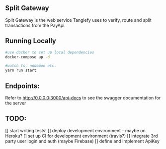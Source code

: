 
## Split Gateway


Split Gateway is the web service Tanglefy uses to verify, route and split transactions from the PayApi.



## Running Locally

```bash
#use docker to set up local dependencies
docker-compose up -d

#watch ts, nodemon etc.
yarn run start
```


## Endpoints:

Refer to http://0.0.0.0:3000/api-docs to see the swagger documentation for the server


## TODO:

[] start writing tests!
[] deploy development environment - maybe on Heroku?
[] set up CI for development environment (travis?)
[] integrate 3rd party user login and auth (maybe Firebase)
[] define and implement ApiKey